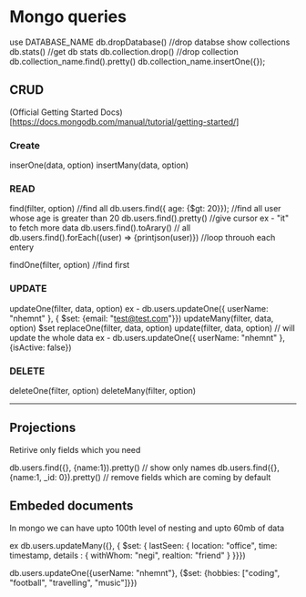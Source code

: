 # Mongo queries

use DATABASE_NAME
db.dropDatabase() //drop databse
show collections 
db.stats() //get db stats
db.collection.drop() //drop collection
db.collection_name.find().pretty()
db.collection_name.insertOne({});


## CRUD
(Official Getting Started Docs)[https://docs.mongodb.com/manual/tutorial/getting-started/]

### Create
inserOne(data, option)
insertMany(data, option)


### READ
find(filter, option) //find all
db.users.find({ age: {$gt: 20}}); //find all user whose age is greater than 20
db.users.find().pretty() //give cursor ex - "it"  to fetch more data
db.users.find().toArary() // all
db.users.find().forEach((user) => {printjson(user)}) //loop throuoh each entery

findOne(filter, option) //find first

### UPDATE
updateOne(filter, data, option)
ex -
db.users.updateOne({ userName: "nhemnt" }, { $set: {email: "test@test.com"}})
updateMany(filter, data, option)  $set
replaceOne(filter, data, option)
update(filter, data, option)  // will update the whole data
ex -
db.users.updateOne({ userName: "nhemnt" }, {isActive: false})

### DELETE
deleteOne(filter, option)
deleteMany(filter, option)

----


## Projections

Retirive only fields which you need

db.users.find({}, {name:1}).pretty()  // show only names 
db.users.find({}, {name:1, _id: 0}).pretty() // remove fields which are coming by default

## Embeded documents
In mongo we can have upto 100th level of nesting and upto 60mb of data

ex
db.users.updateMany({}, { $set: { lastSeen: {
    location: "office",
    time: timestamp,
    details : {
        withWhom: "negi",
        realtion: "friend"
    }
}}})

db.users.updateOne({userName: "nhemnt"}, {$set: {hobbies: ["coding", "football", "travelling", "music"]}})



